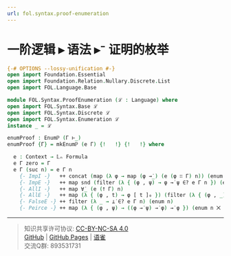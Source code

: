 ```yaml
---
url: fol.syntax.proof-enumeration
---
```


# 一阶逻辑 ▸ 语法 ▸⁻ 证明的枚举

```agda
{-# OPTIONS --lossy-unification #-}
open import Foundation.Essential
open import Foundation.Relation.Nullary.Discrete.List
open import FOL.Language.Base

module FOL.Syntax.ProofEnumeration (ℒ : Language) where
open import FOL.Syntax.Base ℒ
open import FOL.Syntax.Discrete ℒ
open import FOL.Syntax.Enumeration ℒ
instance _ = ℒ
```

```agda
enumProof : Enumℙ (Γ ⊢_)
enumProof {Γ} = mkEnumℙ (e Γ) {!   !} {!   !} where
```

```agda
  e : Context → 𝕃ₙ Formula
  e Γ zero = Γ
  e Γ (suc n) = e Γ n
    {- ImpI -}   ++ concat (map (λ φ → map (φ →̇_) (e (φ ∷ Γ) n)) (enum n))
    {- ImpE -}   ++ map snd (filter (λ { (φ , ψ) → φ →̇ ψ ∈? e Γ n }) (e Γ n ⨉ enum n))
    {- AllI -}   ++ map ∀̇_ (e (⭡ Γ) n)
    {- AllE -}   ++ map (λ { (φ , t) → φ [ t ]₀ }) (filter (λ { (φ , _) → ∀̇ φ ∈? e Γ n }) (enum n ⨉ enum n))
    {- FalseE -} ++ filter (λ _ → ⊥̇ ∈? e Γ n) (enum n)
    {- Peirce -} ++ map (λ { (φ , ψ) → ((φ →̇ ψ) →̇ φ) →̇ φ }) (enum n ⨉ enum n)
```

---
> 知识共享许可协议: [CC-BY-NC-SA 4.0](https://creativecommons.org/licenses/by-nc-sa/4.0/deed.zh)  
> [GitHub](https://github.com/choukh/MetaLogic/blob/main/src/FOL/Syntax/ProofEnumeration.lagda.md) | [GitHub Pages](https://choukh.github.io/MetaLogic/FOL.Syntax.ProofEnumeration.html) | [语雀](https://www.yuque.com/ocau/metalogic/fol.syntax.proof-enumeration)  
> 交流Q群: 893531731
